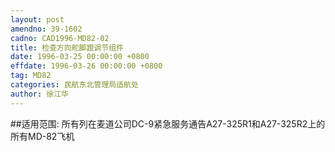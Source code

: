 ```yaml
---
layout: post
amendno: 39-1602
cadno: CAD1996-MD82-02
title: 检查方向舵脚蹬调节组件
date: 1996-03-25 00:00:00 +0800
effdate: 1996-03-26 00:00:00 +0800
tag: MD82
categories: 民航东北管理局适航处
author: 徐江华
---
```


##适用范围:
所有列在麦道公司DC-9紧急服务通告A27-325R1和A27-325R2上的所有MD-82飞机

